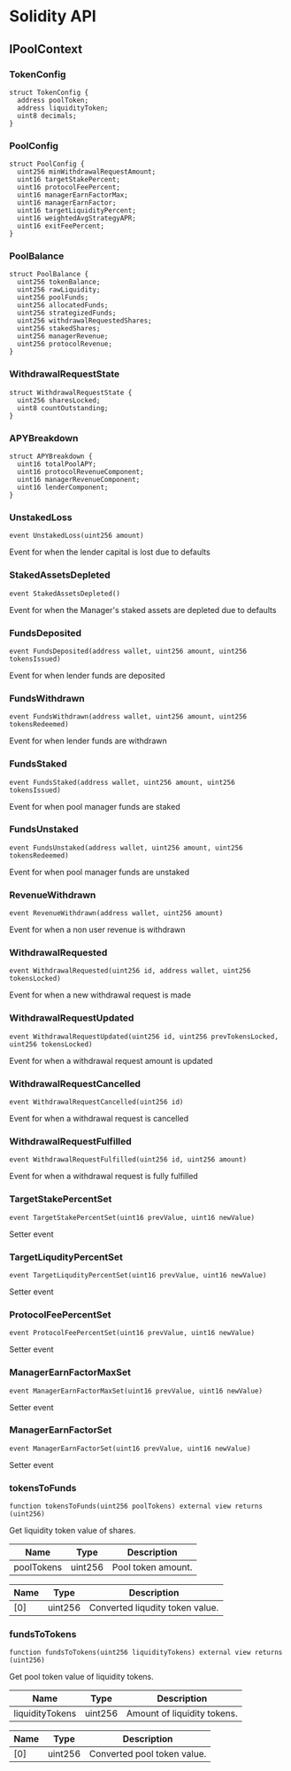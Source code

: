 # Solidity API

## IPoolContext

### TokenConfig

```solidity
struct TokenConfig {
  address poolToken;
  address liquidityToken;
  uint8 decimals;
}
```

### PoolConfig

```solidity
struct PoolConfig {
  uint256 minWithdrawalRequestAmount;
  uint16 targetStakePercent;
  uint16 protocolFeePercent;
  uint16 managerEarnFactorMax;
  uint16 managerEarnFactor;
  uint16 targetLiquidityPercent;
  uint16 weightedAvgStrategyAPR;
  uint16 exitFeePercent;
}
```

### PoolBalance

```solidity
struct PoolBalance {
  uint256 tokenBalance;
  uint256 rawLiquidity;
  uint256 poolFunds;
  uint256 allocatedFunds;
  uint256 strategizedFunds;
  uint256 withdrawalRequestedShares;
  uint256 stakedShares;
  uint256 managerRevenue;
  uint256 protocolRevenue;
}
```

### WithdrawalRequestState

```solidity
struct WithdrawalRequestState {
  uint256 sharesLocked;
  uint8 countOutstanding;
}
```

### APYBreakdown

```solidity
struct APYBreakdown {
  uint16 totalPoolAPY;
  uint16 protocolRevenueComponent;
  uint16 managerRevenueComponent;
  uint16 lenderComponent;
}
```

### UnstakedLoss

```solidity
event UnstakedLoss(uint256 amount)
```

Event for when the lender capital is lost due to defaults

### StakedAssetsDepleted

```solidity
event StakedAssetsDepleted()
```

Event for when the Manager's staked assets are depleted due to defaults

### FundsDeposited

```solidity
event FundsDeposited(address wallet, uint256 amount, uint256 tokensIssued)
```

Event for when lender funds are deposited

### FundsWithdrawn

```solidity
event FundsWithdrawn(address wallet, uint256 amount, uint256 tokensRedeemed)
```

Event for when lender funds are withdrawn

### FundsStaked

```solidity
event FundsStaked(address wallet, uint256 amount, uint256 tokensIssued)
```

Event for when pool manager funds are staked

### FundsUnstaked

```solidity
event FundsUnstaked(address wallet, uint256 amount, uint256 tokensRedeemed)
```

Event for when pool manager funds are unstaked

### RevenueWithdrawn

```solidity
event RevenueWithdrawn(address wallet, uint256 amount)
```

Event for when a non user revenue is withdrawn

### WithdrawalRequested

```solidity
event WithdrawalRequested(uint256 id, address wallet, uint256 tokensLocked)
```

Event for when a new withdrawal request is made

### WithdrawalRequestUpdated

```solidity
event WithdrawalRequestUpdated(uint256 id, uint256 prevTokensLocked, uint256 tokensLocked)
```

Event for when a withdrawal request amount is updated

### WithdrawalRequestCancelled

```solidity
event WithdrawalRequestCancelled(uint256 id)
```

Event for when a withdrawal request is cancelled

### WithdrawalRequestFulfilled

```solidity
event WithdrawalRequestFulfilled(uint256 id, uint256 amount)
```

Event for when a withdrawal request is fully fulfilled

### TargetStakePercentSet

```solidity
event TargetStakePercentSet(uint16 prevValue, uint16 newValue)
```

Setter event

### TargetLiqudityPercentSet

```solidity
event TargetLiqudityPercentSet(uint16 prevValue, uint16 newValue)
```

Setter event

### ProtocolFeePercentSet

```solidity
event ProtocolFeePercentSet(uint16 prevValue, uint16 newValue)
```

Setter event

### ManagerEarnFactorMaxSet

```solidity
event ManagerEarnFactorMaxSet(uint16 prevValue, uint16 newValue)
```

Setter event

### ManagerEarnFactorSet

```solidity
event ManagerEarnFactorSet(uint16 prevValue, uint16 newValue)
```

Setter event

### tokensToFunds

```solidity
function tokensToFunds(uint256 poolTokens) external view returns (uint256)
```

Get liquidity token value of shares.

| Name | Type | Description |
| ---- | ---- | ----------- |
| poolTokens | uint256 | Pool token amount. |

| Name | Type | Description |
| ---- | ---- | ----------- |
| [0] | uint256 | Converted liqudity token value. |

### fundsToTokens

```solidity
function fundsToTokens(uint256 liquidityTokens) external view returns (uint256)
```

Get pool token value of liquidity tokens.

| Name | Type | Description |
| ---- | ---- | ----------- |
| liquidityTokens | uint256 | Amount of liquidity tokens. |

| Name | Type | Description |
| ---- | ---- | ----------- |
| [0] | uint256 | Converted pool token value. |

